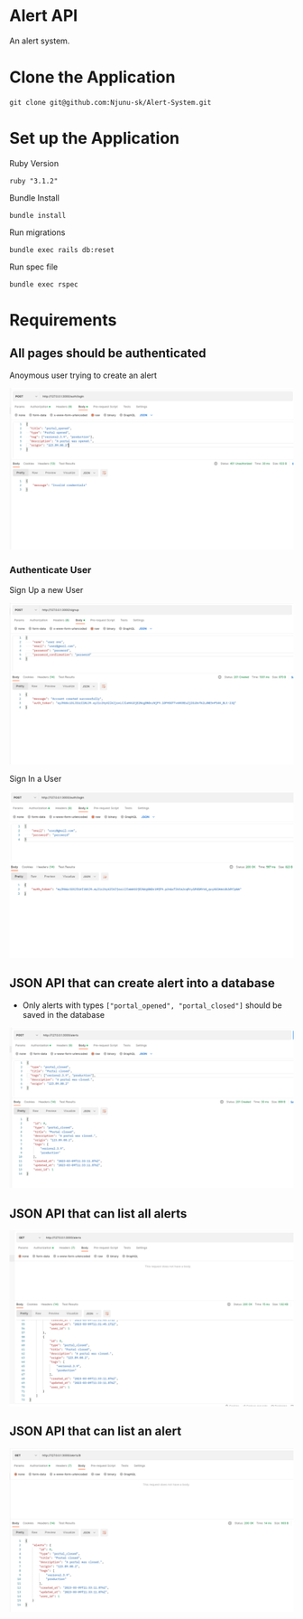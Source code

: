 # Alert API

An alert system.

# Clone the Application

```
git clone git@github.com:Njunu-sk/Alert-System.git
```

# Set up the Application

Ruby Version

```
ruby "3.1.2"
```

Bundle Install

```
bundle install
```

Run migrations

```
bundle exec rails db:reset
```

Run spec file

```
bundle exec rspec
```

# Requirements

## All pages should be authenticated

Anoymous user trying to create an alert

![unauth_user](./images/unauth_user.png)

### Authenticate User

Sign Up a new User

![sign_up](./images/users_signup.png)

Sign In a User

![login](./images/user_login.png)

## JSON API that can create alert into a database

- Only alerts with types `["portal_opened", "portal_closed"]` should be saved in the database

![create_alert](./images/create_alert.png)

## JSON API that can list all alerts

![all_alerts](./images/list_alerts.png)

## JSON API that can list an alert

![alert](./images/show_alert.png)

